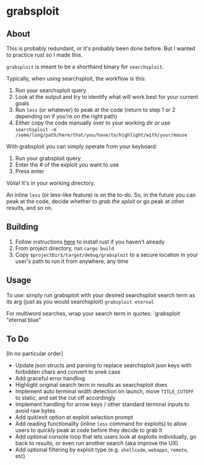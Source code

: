# grabsploit

## About
This is probably redundant, or it's probably been done before. But I wanted to practice rust so I made this.

`grabsploit` is meant to be a shorthand binary for `searchsploit`.

Typically, when using searchsploit, the workflow is this:
1. Run your searchsploit query
2. Look at the output and try to identify what will work best for your current goals
3. Run `less` (or whatever) to peak at the code (return to step 1 or 2 depending on if you're on the right path)
4. Either copy the code manually over to your working dir or use `searchsploit -m /some/long/path/here/that/you/have/to/highlight/with/your/mouse`

With grabsploit you can simply operate from your keyboard:

1. Run your grabsploit query
2. Enter the # of the exploit you want to use
3. Press enter

Voila! It's in your working directory.

An inline `less` (or less-like feature) is on the to-do. So, in the future you can peak at the code, decide whether to *grab the sploit* or go peak at other results, and so on. 

## Building
1. Follow instructions [here](https://www.rust-lang.org/tools/install) to install rust if you haven't already
2. From project directory, run `cargo build` 
3. Copy `$projectDir$/target/debug/grabsploit` to a secure location in your user's path to run it from anywhere, any time

## Usage
To use: simply run grabsploit with your desired searchsploit search term as its arg (just as you would searchsploit)
`grabsploit eternal`

For multiword searches, wrap your search term in quotes:
`grabsploit "eternal blue"

## To Do
[In no particular order]

- Update json structs and parsing to replace searchsploit json keys with forbidden chars and convert to snek case
- Add graceful error handling
- Highlight original search term in results as searchsploit does
- Implement auto terminal width detection on launch, move `TITLE_CUTOFF` to static, and set the cut off accordingly
- Implement handling for arrow keys / other standard terminal inputs to avoid raw bytes
- Add quit/exit option at exploit selection prompt
- Add reading functionality (inline `less` command for exploits) to allow users to quickly peak at code before they decide to grab it
- Add optional console loop that lets users look at exploits individually, go back to results, or even run another search (aka improve the UX)
- Add optional filtering by exploit type (e.g. `shellcode`, `webapps`, `remote`, etc)

